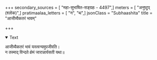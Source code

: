 +++
secondary_sources = [ "महा-सुभाषित-सङ्ग्रहः - 4497",]
meters = [ "अनुष्टुप् (श्लोक)",]
pratimaalaa_letters = [ "न", "थ",]
jsonClass = "Subhaashita"
title = "आजीव्यैकतरं भावम्"

+++

<details open><summary>Text</summary>

आजीव्यैकतरं भावं यस्त्वन्यमुपजीवति।  
न तस्माद् विन्दते क्षेमं जारान्नार्यसती यथा॥
</details>
